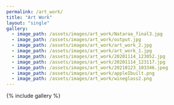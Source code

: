 ```yaml
---
permalink: /art_work/
title: "Art Work"
layout: "single"
gallery:
  - image_path: /assets/images/art_work/Nataraa_final3.jpg
  - image_path: /assets/images/art_work/output.jpg
  - image_path: /assets/images/art_work/art_work_2.jpg
  - image_path: /assets/images/art_work/art_work_1.jpg
  - image_path: /assets/images/art_work/20201114_123052.jpg
  - image_path: /assets/images/art_work/20201114_123117.jpg
  - image_path: /assets/images/art_work/20210123_103346.jpeg
  - image_path: /assets/images/art_work/appleIbuilt.png
  - image_path: /assets/images/art_work/wineglass2.png
---
```


{% include gallery %}
